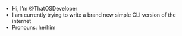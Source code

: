 - Hi, I’m @ThatOSDeveloper
- I am currently trying to write a brand new simple CLI version of the internet
- Pronouns: he/him
